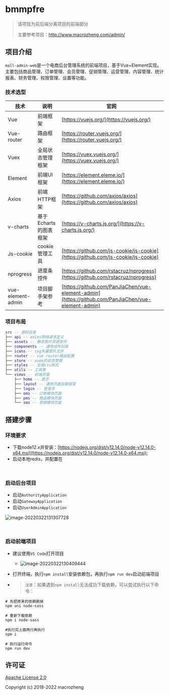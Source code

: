 # bmmpfre
> 该项目为前后端分离项目的前端部分
>
> 主要参考项目：http://www.macrozheng.com/admin/

## 项目介绍

`mall-admin-web`是一个电商后台管理系统的前端项目，基于Vue+Element实现。主要包括商品管理、订单管理、会员管理、促销管理、运营管理、内容管理、统计报表、财务管理、权限管理、设置等功能。

### 技术选型

技术 | 说明 | 官网
----|----|----
Vue | 前端框架 | [https://vuejs.org/](https://vuejs.org/)
Vue-router | 路由框架 | [https://router.vuejs.org/](https://router.vuejs.org/)
Vuex | 全局状态管理框架 | [https://vuex.vuejs.org/](https://vuex.vuejs.org/)
Element | 前端UI框架 | [https://element.eleme.io/](https://element.eleme.io/)
Axios | 前端HTTP框架 | [https://github.com/axios/axios](https://github.com/axios/axios)
v-charts | 基于Echarts的图表框架 | [https://v-charts.js.org/](https://v-charts.js.org/)
Js-cookie | cookie管理工具 | [https://github.com/js-cookie/js-cookie](https://github.com/js-cookie/js-cookie)
nprogress | 进度条控件 | [https://github.com/rstacruz/nprogress](https://github.com/rstacruz/nprogress)
vue-element-admin | 项目脚手架参考 | [https://github.com/PanJiaChen/vue-element-admin](https://github.com/PanJiaChen/vue-element-admin)

### 项目布局

``` lua
src -- 源码目录
├── api -- axios网络请求定义
├── assets -- 静态图片资源文件
├── components -- 通用组件封装
├── icons -- svg矢量图片文件
├── router -- vue-router路由配置
├── store -- vuex的状态管理
├── styles -- 全局css样式
├── utils -- 工具类
└── views -- 前端页面
    ├── home -- 首页
    ├── layout -- 通用页面加载框架
    ├── login -- 登录页
    ├── oms -- 订单模块页面
    ├── pms -- 商品模块页面
    └── sms -- 营销模块页面
```

## 搭建步骤

### 环境要求

- 下载node12.x并安装：[https://nodejs.org/dist/v12.14.0/node-v12.14.0-x64.msi](https://nodejs.org/dist/v12.14.0/node-v12.14.0-x64.msi);
- 启动本地redis，并配置在

<br>

### 启动后台项目

- 启动`AuthorityApplication`
- 启动`GatewayApplication`
- 启动`UserAdminApplication`

![image-20220322131307728](https://cdn.jsdelivr.net/gh/pixyshu/picgo@main/image/20220322131309.png)



<br>

### 启动前端项目

- 建议使用`VS Code`打开项目
  - ![image-20220322130409444](https://cdn.jsdelivr.net/gh/pixyshu/picgo@main/image/20220322130410.png)

- 打开终端，执行`npm install`安装依赖包，再执行`npm run dev`启动前端项目

- > `注意`：如果遇到`npm install`无法成功下载依赖，可以尝试执行以下命令：

```shell
# 先把原来的依赖删掉
npm uni node-sass

# 重新下载依赖
npm i node-sass

#执行完上面两行再执行
npm i

# 执行运行命令
npm run dev
```



## 许可证

[Apache License 2.0](https://github.com/macrozheng/mall-admin-web/blob/master/LICENSE)

Copyright (c) 2018-2022 macrozheng
